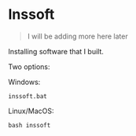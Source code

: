 # Inssoft

> I will be adding more here later

Installing software that I built.

Two options:

Windows:

```
inssoft.bat
```

Linux/MacOS:

```
bash inssoft
```
